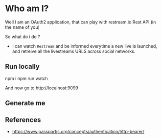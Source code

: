 # Who am I?

Well I am an OAuth2 application, that can play with restream.io Rest API (in the name of you)

So what do i do ?

* I can watch `Restream` and be informed everytime a new live is launched, and retreive all the livestreams URLS across social networks.

## Run locally

npm i
npm run watch

And now go to http://localhost:9099

## Generate me


## References

* https://www.passportjs.org/concepts/authentication/http-bearer/
